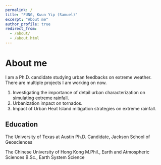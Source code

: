 ```yaml
---
permalink: /
title: "FUNG, Kwun Yip (Samuel)"
excerpt: "About me"
author_profile: true
redirect_from: 
  - /about/
  - /about.html
---
```



About me
======
I am a Ph.D. candidate studying urban feedbacks on extreme weather. There are multiple projects I am working on now. 
  1. Investigating the importance of detail urban characterization on simulating extreme rainfall.
  2. Urbanization impact on tornados.
  3. Impact of Urban Heat Island mitigation strategies on extreme rainfall.

Education
------
The University of Texas at Austin 
Ph.D. Candidate, Jackson School of Geosciences

The Chinese University of Hong Kong 
M.Phil., Earth and Atmospheric Sciences
B.Sc., Earth System Science

